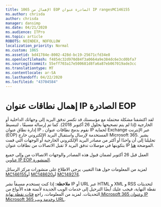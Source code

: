 ```yaml
---
title: 1065 الإهمال من EOP الصادرة عنوان IP rangesMC146155
ms.author: chrisda
author: chrisda
manager: dansimp
ms.date: 04/21/2020
ms.audience: ITPro
ms.topic: article
ROBOTS: NOINDEX, NOFOLLOW
localization_priority: Normal
ms.custom: 1065
ms.assetid: bd41784e-8002-428d-bc19-25671cfd34e8
ms.openlocfilehash: f4854c32d970d84f3a0664a9e384dc6e3cd0bfa7
ms.sourcegitcommit: 55eff703a17e500681d8fa6a87eb067019ade3cc
ms.translationtype: MT
ms.contentlocale: ar-SA
ms.lasthandoff: 04/22/2020
ms.locfileid: "43704584"
---
```

# <a name="deprecation-of-eop-outbound-ip-address-ranges"></a>إهمال نطاقات عنوان IP الصادرة EOP

لقد اكتشفنا مشكلة محتملة مع مؤسستك قد تكسر تدفق البريد إلى وجهاتك الداخلية أو الخارجية (إذا لم يتم تصحيحها بحلول 26 أكتوبر 2018). كما تم إرساله مسبقًا ، لتبسيط إدارة نطاق عنوان IP ، نقوم بدمج نطاقات عنوان IP لحماية Exchange عبر الإنترنت (EOP) المستخدمة لإرسال واستقبال البريد الإلكتروني خارج Microsoft 365. يشير تحليلنا إلى أن واحدًا أو أكثر من مصادر البريد الإلكتروني الخارجية أو الوجهات التي قمت بتكوينها في موصلات تدفق البريد لا تقبل الاتصالات من نطاقات عنوان IP الموضحة [هنا](https://docs.microsoft.com/office365/SecurityCompliance/eop/exchange-online-protection-ip-addresses).

العمل قبل 26 أكتوبر لضمان قبول هذه المصادر والوجهات الاتصالات من وإلى جميع [عناوين IP EOP المنشورة](https://docs.microsoft.com/office365/SecurityCompliance/eop/exchange-online-protection-ip-addresses).

لمزيد من المعلومات حول هذا التغيير، يرجى الاطلاع على منشورات مركز الرسائل [MC146155](https://portal.office.com/AdminPortal/home?switchtomodern=true#/MessageCenter?id=MC146155)أو [MC148620](https://portal.office.com/AdminPortal/home?switchtomodern=true#/MessageCenter?id=MC148620)أو [MC149274](https://portal.office.com/AdminPortal/home?switchtomodern=true#/MessageCenter?id=MC149274).

**ملاحظة:** إذا كنت تستخدم مسبقاً نشر IP أو URL عبر HTML و XML و RSS لتحديثات نقطة النهاية، فيجب عليك أيضًا الترحيل إلى خدمات الويب الجديدة لأتمتة هذه الأنواع من التحديثات. لمزيد من المعلومات، راجع [فئات نقطة نهاية Microsoft 365 وعنوان IP Microsoft 365 وخدمة ويب URL](https://techcommunity.microsoft.com/t5/Office-365-Blog/Announcing-Office-365-endpoint-categories-and-Office-365-IP/ba-p/177638).
